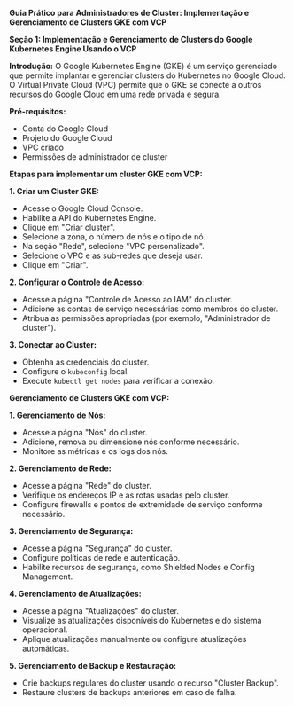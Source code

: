 **Guia Prático para Administradores de Cluster: Implementação e Gerenciamento de Clusters GKE com VCP**

**Seção 1: Implementação e Gerenciamento de Clusters do Google Kubernetes Engine Usando o VCP**

**Introdução:**
O Google Kubernetes Engine (GKE) é um serviço gerenciado que permite implantar e gerenciar clusters do Kubernetes no Google Cloud. O Virtual Private Cloud (VPC) permite que o GKE se conecte a outros recursos do Google Cloud em uma rede privada e segura.

**Pré-requisitos:**
- Conta do Google Cloud
- Projeto do Google Cloud
- VPC criado
- Permissões de administrador de cluster

**Etapas para implementar um cluster GKE com VCP:**

**1. Criar um Cluster GKE:**
- Acesse o Google Cloud Console.
- Habilite a API do Kubernetes Engine.
- Clique em "Criar cluster".
- Selecione a zona, o número de nós e o tipo de nó.
- Na seção "Rede", selecione "VPC personalizado".
- Selecione o VPC e as sub-redes que deseja usar.
- Clique em "Criar".

**2. Configurar o Controle de Acesso:**
- Acesse a página "Controle de Acesso ao IAM" do cluster.
- Adicione as contas de serviço necessárias como membros do cluster.
- Atribua as permissões apropriadas (por exemplo, "Administrador de cluster").

**3. Conectar ao Cluster:**
- Obtenha as credenciais do cluster.
- Configure o `kubeconfig` local.
- Execute `kubectl get nodes` para verificar a conexão.

**Gerenciamento de Clusters GKE com VCP:**

**1. Gerenciamento de Nós:**
- Acesse a página "Nós" do cluster.
- Adicione, remova ou dimensione nós conforme necessário.
- Monitore as métricas e os logs dos nós.

**2. Gerenciamento de Rede:**
- Acesse a página "Rede" do cluster.
- Verifique os endereços IP e as rotas usadas pelo cluster.
- Configure firewalls e pontos de extremidade de serviço conforme necessário.

**3. Gerenciamento de Segurança:**
- Acesse a página "Segurança" do cluster.
- Configure políticas de rede e autenticação.
- Habilite recursos de segurança, como Shielded Nodes e Config Management.

**4. Gerenciamento de Atualizações:**
- Acesse a página "Atualizações" do cluster.
- Visualize as atualizações disponíveis do Kubernetes e do sistema operacional.
- Aplique atualizações manualmente ou configure atualizações automáticas.

**5. Gerenciamento de Backup e Restauração:**
- Crie backups regulares do cluster usando o recurso "Cluster Backup".
- Restaure clusters de backups anteriores em caso de falha.